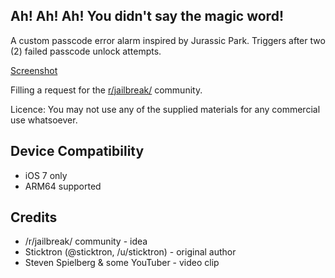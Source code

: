 ## Ah! Ah! Ah! You didn't say the magic word!

A custom passcode error alarm inspired by Jurassic Park.
Triggers after two (2) failed passcode unlock attempts.

[Screenshot](http://i.imgur.com/5XE2oiR.png)

Filling a request for the [r/jailbreak/](http://reddit.com/r/jailbreak/) community.

Licence:
You may not use any of the supplied materials for any commercial use whatsoever.

## Device Compatibility

* iOS 7 only
* ARM64 supported


## Credits

* /r/jailbreak/ community - idea
* Sticktron (@sticktron, /u/sticktron) - original author
* Steven Spielberg & some YouTuber - video clip
